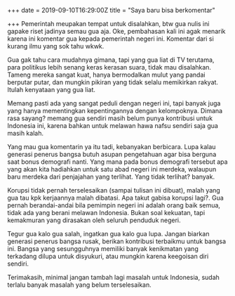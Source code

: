 +++
date = 2019-09-10T16:29:00Z
title = "Saya baru bisa berkomentar"

+++
Pemerintah meupakan tempat untuk disalahkan, btw gua nulis ini gapake riset jadinya semau gua aja. Oke, pembahasan kali ini agak menarik karena ini komentar gua kepada pemerintah negeri ini. Komentar dari si kurang ilmu yang sok tahu wkwk.

Gua gak tahu cara mudahnya gimana, tapi yang gua liat di TV terutama, para politikus lebih senang keras kerasan suara, tidak mau disalahkan. Tameng mereka sangat kuat, hanya bermodalkan mulut yang pandai berputar putar, dan mungkin pikiran yang tidak selalu memikirkan rakyat. Itulah kenyataan yang gua liat.

Memang pasti ada yang sangat peduli dengan negeri ini, tapi banyak juga yang hanya mementingkan kepentingannya dengan kelompoknya. Dimana rasa sayang? memang gua sendiri masih belum punya kontribusi untuk Indonesia ini, karena bahkan untuk melawan hawa nafsu sendiri saja gua masih kalah.

Yang mau gua komentarin ya itu tadi, kebanyakan berbicara. Lupa kalau generasi penerus bangsa butuh asupan pengetahuan agar bisa berguna saat bonus demografi nanti. Yang mana pada bonus demografi tersebut apa yang akan kita hadiahkan untuk satu abad negeri ini merdeka, walaupun baru merdeka dari penjajahan yang terlihat. Yang tidak terlihat? banyak.

Korupsi tidak pernah terselesaikan (sampai tulisan ini dibuat), malah yang gua tau kpk kerjaannya malah dibatasi. Apa takut gabisa korupsi lagi?. Gua pernah berandai-andai bila pemimpin negeri ini adalah orang baik semua, tidak ada yang berani melawan Indonesia. Bukan soal kekuatan, tapi kemakmuran yang dirasakan oleh seluruh penduduk negeri.

Tegur gua kalo gua salah, ingatkan gua kalo gua lupa. Jangan biarkan generasi penerus bangsa rusak, berikan kontribusi terbaikmu untuk bangsa ini. Bangsa yang sesungguhnya memiliki banyak kenikmatan yang terkadang dilupa untuk disyukuri, atau mungkin karena keegoisan diri sendiri.

Terimakasih, minimal jangan tambah lagi masalah untuk Indonesia, sudah terlalu banyak masalah yang belum terselesaikan.